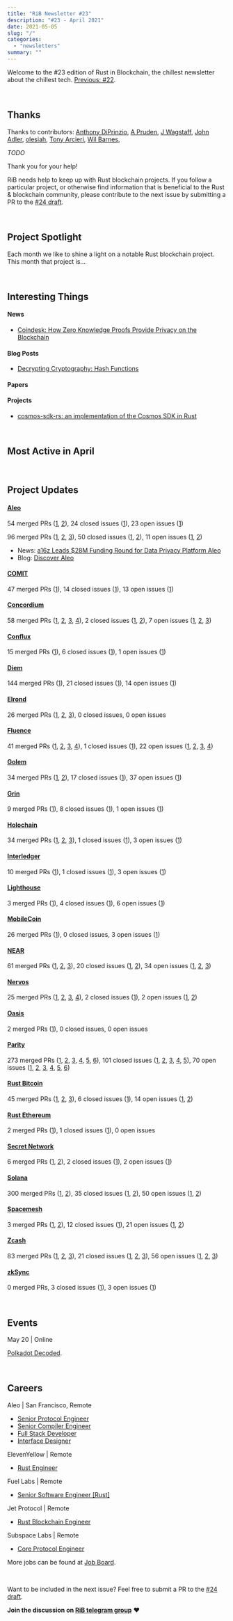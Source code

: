 ```yaml
---
title: "RiB Newsletter #23"
description: "#23 - April 2021"
date: 2021-05-05
slug: "/"
categories:
  - "newsletters"
summary: ""
---
```


Welcome to the #23 edition of Rust in Blockchain,
the chillest newsletter about the chillest tech.
[Previous: #22](/newsletters/_TODO_/).

&nbsp;

## Thanks

Thanks to contributors:
[Anthony DiPrinzio][contributorad],
[A Pruden](contributorap),
[J Wagstaff][contributorjw],
[John Adler][contributorja],
[olesiah][contributorol],
[Tony Arcieri][contributorta],
[Wil Barnes][contributorwb],

_TODO_

Thank you for your help!

RiB needs help to keep up with Rust blockchain projects. 
If you follow a particular project, or otherwise find information 
that is beneficial to the Rust & blockchain community, 
please contribute to the next issue
by submitting a PR to the [#24 draft](https://github.com/rust-in-blockchain/Rust-in-Blockchain/tree/master/draft).

[contributorad]: https://github.com/adiprinzio
[contributorap]: https://github.com/apruden2008
[contributorjw]: https://github.com/rg3l3dr
[contributorja]: https://github.com/adlerjohn
[contributorol]: https://github.com/olesiah
[contributorta]: https://github.com/tarcieri
[contributorwb]: https://github.com/wilbarnes
[contributorba]: https://github.com/brson
[contributoraz]: https://github.com/Aimeedeer

&nbsp;


## Project Spotlight

Each month we like to shine a light on a notable Rust blockchain project. This month that project is…

&nbsp;


## Interesting Things

#### News
- [Coindesk: How Zero Knowledge Proofs Provide Privacy on the Blockchain](https://www.coindesk.com/video/how-zero-knowledge-proofs-provide-privacy-on-the-blockchain)

#### Blog Posts
- [Decrypting Cryptography: Hash Functions](https://medium.com/zeroknowledge/decrypting-cryptography-hash-functions-5291d9139b9e)

#### Papers


#### Projects

- [cosmos-sdk-rs: an implementation of the Cosmos SDK in Rust](https://forum.cosmos.network/t/ann-cosmos-sdk-for-rust-v0-1-initial-release/4647)

&nbsp;

## Most Active in April

&nbsp;

## Project Updates

<!-- NB: This list needs to be kept in sync with rib-bible.md / rib-config.toml -->

#### [Aleo](https://github.com/AleoHQ)
  54 merged PRs ([1][aleo-merged-prs-1], [2][aleo-merged-prs-2]), 24 closed issues ([1][aleo-closed_issues-1]), 
  23 open issues ([1][aleo-open_issues-1])

96 merged PRs ([1][aleo-merged-prs-1], [2][aleo-merged-prs-2], [3][aleo-merged-prs-3]),
50 closed issues ([1][aleo-closed_issues-1], [2][aleo-closed_issues-2]), 
11 open issues ([1][aleo-open_issues-1], [2][aleo-open_issues-2])

[aleo-merged-prs-1]: https://github.com/AleoHQ/aleo/pulls?q=is%3Apr+is%3Aclosed+merged%3A2021-04-01..2021-04-30
[aleo-merged-prs-2]: https://github.com/AleoHQ/snarkOS/pulls?q=is%3Apr+is%3Aclosed+merged%3A2021-04-01..2021-04-30
[aleo-merged-prs-3]: https://github.com/AleoHQ/leo/pulls?q=is%3Apr+is%3Aclosed+merged%3A2021-04-01..2021-04-30
[aleo-closed_issues-1]: https://github.com/AleoHQ/snarkOS/issues?q=is%3Aissue+is%3Aclosed+closed%3A2021-04-01..2021-04-30
[aleo-closed_issues-2]: https://github.com/AleoHQ/leo/issues?q=is%3Aissue+is%3Aclosed+closed%3A2021-04-01..2021-04-30
[aleo-open_issues-1]: https://github.com/AleoHQ/snarkOS/issues?q=is%3Aissue+is%3Aopen+created%3A2021-04-01..2021-04-30
[aleo-open_issues-2]: https://github.com/AleoHQ/leo/issues?q=is%3Aissue+is%3Aopen+created%3A2021-04-01..2021-04-30

- News: [a16z Leads $28M Funding Round for Data Privacy Platform Aleo](https://www.coindesk.com/a16z-leads-funding-round-aleo-data-privacy-platform)
- Blog: [Discover Aleo](https://www.aleo.org/post/discover-aleo)

#### [COMIT](https://github.com/comit-network)

47 merged PRs ([1][comit-merged-prs-1]),
14 closed issues ([1][comit-closed_issues-1]), 
13 open issues ([1][comit-open_issues-1])

[comit-merged-prs-1]: https://github.com/comit-network/xmr-btc-swap/pulls?q=is%3Apr+is%3Aclosed+merged%3A2021-04-01..2021-04-30
[comit-closed_issues-1]: https://github.com/comit-network/xmr-btc-swap/issues?q=is%3Aissue+is%3Aclosed+closed%3A2021-04-01..2021-04-30
[comit-open_issues-1]: https://github.com/comit-network/xmr-btc-swap/issues?q=is%3Aissue+is%3Aopen+created%3A2021-04-01..2021-04-30

#### [Concordium](https://github.com/Concordium)

58 merged PRs ([1][concordium-merged-prs-1], [2][concordium-merged-prs-2], [3][concordium-merged-prs-3],
[4][concordium-merged-prs-4]), 2 closed issues ([1][concordium-closed_issues-1], [2][concordium-closed_issues-2]), 
7 open issues ([1][concordium-open_issues-1], [2][concordium-open_issues-2], [3][concordium-open_issues-3])

[concordium-merged-prs-1]: https://github.com/Concordium/concordium-node/pulls?q=is%3Apr+is%3Aclosed+merged%3A2021-04-01..2021-04-30
[concordium-merged-prs-2]: https://github.com/Concordium/concordium-base/pulls?q=is%3Apr+is%3Aclosed+merged%3A2021-04-01..2021-04-30
[concordium-merged-prs-3]: https://github.com/Concordium/concordium-contracts-common/pulls?q=is%3Apr+is%3Aclosed+merged%3A2021-04-01..2021-04-30
[concordium-merged-prs-4]: https://github.com/Concordium/concordium-rust-smart-contracts/pulls?q=is%3Apr+is%3Aclosed+merged%3A2021-04-01..2021-04-30
[concordium-closed_issues-1]: https://github.com/Concordium/concordium-node/issues?q=is%3Aissue+is%3Aclosed+closed%3A2021-04-01..2021-04-30
[concordium-closed_issues-2]: https://github.com/Concordium/concordium-base/issues?q=is%3Aissue+is%3Aclosed+closed%3A2021-04-01..2021-04-30
[concordium-open_issues-1]: https://github.com/Concordium/concordium-node/issues?q=is%3Aissue+is%3Aopen+created%3A2021-04-01..2021-04-30
[concordium-open_issues-2]: https://github.com/Concordium/concordium-base/issues?q=is%3Aissue+is%3Aopen+created%3A2021-04-01..2021-04-30
[concordium-open_issues-3]: https://github.com/Concordium/concordium-rust-smart-contracts/issues?q=is%3Aissue+is%3Aopen+created%3A2021-04-01..2021-04-30

#### [Conflux](https://github.com/Conflux-Chain)

15 merged PRs ([1][conflux-merged-prs-1]),
6 closed issues ([1][conflux-closed_issues-1]), 
1 open issues ([1][conflux-open_issues-1])

[conflux-merged-prs-1]: https://github.com/Conflux-Chain/conflux-rust/pulls?q=is%3Apr+is%3Aclosed+merged%3A2021-04-01..2021-04-30
[conflux-closed_issues-1]: https://github.com/Conflux-Chain/conflux-rust/issues?q=is%3Aissue+is%3Aclosed+closed%3A2021-04-01..2021-04-30
[conflux-open_issues-1]: https://github.com/Conflux-Chain/conflux-rust/issues?q=is%3Aissue+is%3Aopen+created%3A2021-04-01..2021-04-30

#### [Diem](https://github.com/diem)

144 merged PRs ([1][diem-merged-prs-1]),
21 closed issues ([1][diem-closed_issues-1]), 
14 open issues ([1][diem-open_issues-1])

[diem-merged-prs-1]: https://github.com/diem/diem/pulls?q=is%3Apr+is%3Aclosed+merged%3A2021-04-01..2021-04-30
[diem-closed_issues-1]: https://github.com/diem/diem/issues?q=is%3Aissue+is%3Aclosed+closed%3A2021-04-01..2021-04-30
[diem-open_issues-1]: https://github.com/diem/diem/issues?q=is%3Aissue+is%3Aopen+created%3A2021-04-01..2021-04-30

#### [Elrond](https://github.com/ElrondNetwork)

26 merged PRs ([1][elrond-merged-prs-1], [2][elrond-merged-prs-2],
[3][elrond-merged-prs-3]), 0 closed issues, 
0 open issues

[elrond-merged-prs-1]: https://github.com/ElrondNetwork/sc-delegation-rs/pulls?q=is%3Apr+is%3Aclosed+merged%3A2021-04-01..2021-04-30
[elrond-merged-prs-2]: https://github.com/ElrondNetwork/elrond-wasm-rs/pulls?q=is%3Apr+is%3Aclosed+merged%3A2021-04-01..2021-04-30
[elrond-merged-prs-3]: https://github.com/ElrondNetwork/sc-dns-rs/pulls?q=is%3Apr+is%3Aclosed+merged%3A2021-04-01..2021-04-30

#### [Fluence](https://github.com/fluencelabs)

41 merged PRs ([1][fluence-merged-prs-1], [2][fluence-merged-prs-2], [3][fluence-merged-prs-3], [4][fluence-merged-prs-4]),
1 closed issues ([1][fluence-closed_issues-1]), 
22 open issues ([1][fluence-open_issues-1], [2][fluence-open_issues-2], [3][fluence-open_issues-3], [4][fluence-open_issues-4])

[fluence-merged-prs-1]: https://github.com/fluencelabs/fluence/pulls?q=is%3Apr+is%3Aclosed+merged%3A2021-04-01..2021-04-30
[fluence-merged-prs-2]: https://github.com/fluencelabs/fce/pulls?q=is%3Apr+is%3Aclosed+merged%3A2021-04-01..2021-04-30
[fluence-merged-prs-3]: https://github.com/fluencelabs/air/pulls?q=is%3Apr+is%3Aclosed+merged%3A2021-04-01..2021-04-30
[fluence-merged-prs-4]: https://github.com/fluencelabs/rust-sdk/pulls?q=is%3Apr+is%3Aclosed+merged%3A2021-04-01..2021-04-30
[fluence-closed_issues-1]: https://github.com/fluencelabs/fluence/issues?q=is%3Aissue+is%3Aclosed+closed%3A2021-04-01..2021-04-30
[fluence-open_issues-1]: https://github.com/fluencelabs/fluence/issues?q=is%3Aissue+is%3Aopen+created%3A2021-04-01..2021-04-30
[fluence-open_issues-2]: https://github.com/fluencelabs/fce/issues?q=is%3Aissue+is%3Aopen+created%3A2021-04-01..2021-04-30
[fluence-open_issues-3]: https://github.com/fluencelabs/air/issues?q=is%3Aissue+is%3Aopen+created%3A2021-04-01..2021-04-30
[fluence-open_issues-4]: https://github.com/fluencelabs/rust-sdk/issues?q=is%3Aissue+is%3Aopen+created%3A2021-04-01..2021-04-30

#### [Golem](https://github.com/golemfactory)

34 merged PRs ([1][golem-merged-prs-1], [2][golem-merged-prs-2]),
17 closed issues ([1][golem-closed_issues-1]), 
37 open issues ([1][golem-open_issues-1])

[golem-merged-prs-1]: https://github.com/golemfactory/yagna/pulls?q=is%3Apr+is%3Aclosed+merged%3A2021-04-01..2021-04-30
[golem-merged-prs-2]: https://github.com/golemfactory/ya-client/pulls?q=is%3Apr+is%3Aclosed+merged%3A2021-04-01..2021-04-30
[golem-closed_issues-1]: https://github.com/golemfactory/yagna/issues?q=is%3Aissue+is%3Aclosed+closed%3A2021-04-01..2021-04-30
[golem-open_issues-1]: https://github.com/golemfactory/yagna/issues?q=is%3Aissue+is%3Aopen+created%3A2021-04-01..2021-04-30

#### [Grin](https://github.com/mimblewimble/grin)

9 merged PRs ([1][grin-merged-prs-1]),
8 closed issues ([1][grin-closed_issues-1]), 
1 open issues ([1][grin-open_issues-1])

[grin-merged-prs-1]: https://github.com/mimblewimble/grin/pulls?q=is%3Apr+is%3Aclosed+merged%3A2021-04-01..2021-04-30
[grin-closed_issues-1]: https://github.com/mimblewimble/grin/issues?q=is%3Aissue+is%3Aclosed+closed%3A2021-04-01..2021-04-30
[grin-open_issues-1]: https://github.com/mimblewimble/grin/issues?q=is%3Aissue+is%3Aopen+created%3A2021-04-01..2021-04-30

#### [Holochain](https://github.com/holochain/)

34 merged PRs ([1][holochain-merged-prs-1], [2][holochain-merged-prs-2], [3][holochain-merged-prs-3]),
1 closed issues ([1][holochain-closed_issues-1]), 
3 open issues ([1][holochain-open_issues-1])

[holochain-merged-prs-1]: https://github.com/holochain/holochain/pulls?q=is%3Apr+is%3Aclosed+merged%3A2021-04-01..2021-04-30
[holochain-merged-prs-2]: https://github.com/holochain/elemental-chat/pulls?q=is%3Apr+is%3Aclosed+merged%3A2021-04-01..2021-04-30
[holochain-merged-prs-3]: https://github.com/holochain/lair/pulls?q=is%3Apr+is%3Aclosed+merged%3A2021-04-01..2021-04-30
[holochain-closed_issues-1]: https://github.com/holochain/holochain/issues?q=is%3Aissue+is%3Aclosed+closed%3A2021-04-01..2021-04-30
[holochain-open_issues-1]: https://github.com/holochain/holochain/issues?q=is%3Aissue+is%3Aopen+created%3A2021-04-01..2021-04-30

#### [Interledger](https://github.com/interledger-rs)

10 merged PRs ([1][interledger-merged-prs-1]),
1 closed issues ([1][interledger-closed_issues-1]), 
3 open issues ([1][interledger-open_issues-1])

[interledger-merged-prs-1]: https://github.com/interledger-rs/interledger-rs/pulls?q=is%3Apr+is%3Aclosed+merged%3A2021-04-01..2021-04-30
[interledger-closed_issues-1]: https://github.com/interledger-rs/interledger-rs/issues?q=is%3Aissue+is%3Aclosed+closed%3A2021-04-01..2021-04-30
[interledger-open_issues-1]: https://github.com/interledger-rs/interledger-rs/issues?q=is%3Aissue+is%3Aopen+created%3A2021-04-01..2021-04-30

#### [Lighthouse](https://github.com/sigp/lighthouse)

3 merged PRs ([1][lighthouse-merged-prs-1]),
4 closed issues ([1][lighthouse-closed_issues-1]), 
6 open issues ([1][lighthouse-open_issues-1])

[lighthouse-merged-prs-1]: https://github.com/sigp/lighthouse/pulls?q=is%3Apr+is%3Aclosed+merged%3A2021-04-01..2021-04-30
[lighthouse-closed_issues-1]: https://github.com/sigp/lighthouse/issues?q=is%3Aissue+is%3Aclosed+closed%3A2021-04-01..2021-04-30
[lighthouse-open_issues-1]: https://github.com/sigp/lighthouse/issues?q=is%3Aissue+is%3Aopen+created%3A2021-04-01..2021-04-30

#### [MobileCoin](https://github.com/mobilecoinfoundation)

26 merged PRs ([1][mobilecoin-merged-prs-1]),
0 closed issues, 
3 open issues ([1][mobilecoin-open_issues-1])

[mobilecoin-merged-prs-1]: https://github.com/mobilecoinfoundation/mobilecoin/pulls?q=is%3Apr+is%3Aclosed+merged%3A2021-04-01..2021-04-30
[mobilecoin-open_issues-1]: https://github.com/mobilecoinfoundation/mobilecoin/issues?q=is%3Aissue+is%3Aopen+created%3A2021-04-01..2021-04-30

#### [NEAR](https://github.com/nearprotocol/nearcore)

61 merged PRs ([1][near-merged-prs-1], [2][near-merged-prs-2], [3][near-merged-prs-3]),
20 closed issues ([1][near-closed_issues-1], [2][near-closed_issues-2]), 
34 open issues ([1][near-open_issues-1], [2][near-open_issues-2], [3][near-open_issues-3])

[near-merged-prs-1]: https://github.com/near/nearcore/pulls?q=is%3Apr+is%3Aclosed+merged%3A2021-04-01..2021-04-30
[near-merged-prs-2]: https://github.com/near/core-contracts/pulls?q=is%3Apr+is%3Aclosed+merged%3A2021-04-01..2021-04-30
[near-merged-prs-3]: https://github.com/near/near-sdk-rs/pulls?q=is%3Apr+is%3Aclosed+merged%3A2021-04-01..2021-04-30
[near-closed_issues-1]: https://github.com/near/nearcore/issues?q=is%3Aissue+is%3Aclosed+closed%3A2021-04-01..2021-04-30
[near-closed_issues-2]: https://github.com/near/near-sdk-rs/issues?q=is%3Aissue+is%3Aclosed+closed%3A2021-04-01..2021-04-30
[near-open_issues-1]: https://github.com/near/nearcore/issues?q=is%3Aissue+is%3Aopen+created%3A2021-04-01..2021-04-30
[near-open_issues-2]: https://github.com/near/core-contracts/issues?q=is%3Aissue+is%3Aopen+created%3A2021-04-01..2021-04-30
[near-open_issues-3]: https://github.com/near/near-sdk-rs/issues?q=is%3Aissue+is%3Aopen+created%3A2021-04-01..2021-04-30

#### [Nervos](https://github.com/nervosnetwork)

25 merged PRs ([1][nervos-merged-prs-1], [2][nervos-merged-prs-2], [3][nervos-merged-prs-3], [4][nervos-merged-prs-4]),
2 closed issues ([1][nervos-closed_issues-1]), 
2 open issues ([1][nervos-open_issues-1], [2][nervos-open_issues-2])

[nervos-merged-prs-1]: https://github.com/nervosnetwork/ckb/pulls?q=is%3Apr+is%3Aclosed+merged%3A2021-04-01..2021-04-30
[nervos-merged-prs-2]: https://github.com/nervosnetwork/ckb-vm/pulls?q=is%3Apr+is%3Aclosed+merged%3A2021-04-01..2021-04-30
[nervos-merged-prs-3]: https://github.com/nervosnetwork/ckb-cli/pulls?q=is%3Apr+is%3Aclosed+merged%3A2021-04-01..2021-04-30
[nervos-merged-prs-4]: https://github.com/nervosnetwork/ckb-std/pulls?q=is%3Apr+is%3Aclosed+merged%3A2021-04-01..2021-04-30
[nervos-closed_issues-1]: https://github.com/nervosnetwork/ckb/issues?q=is%3Aissue+is%3Aclosed+closed%3A2021-04-01..2021-04-30
[nervos-open_issues-1]: https://github.com/nervosnetwork/ckb/issues?q=is%3Aissue+is%3Aopen+created%3A2021-04-01..2021-04-30
[nervos-open_issues-2]: https://github.com/nervosnetwork/ckb-vm/issues?q=is%3Aissue+is%3Aopen+created%3A2021-04-01..2021-04-30

#### [Oasis](https://github.com/oasislabs)

2 merged PRs ([1][oasis-merged-prs-1]),
0 closed issues, 
0 open issues

[oasis-merged-prs-1]: https://github.com/oasisprotocol/deoxysii-rust/pulls?q=is%3Apr+is%3Aclosed+merged%3A2021-04-01..2021-04-30

#### [Parity](https://github.com/paritytech)

273 merged PRs ([1][parity-merged-prs-1], [2][parity-merged-prs-2], [3][parity-merged-prs-3], [4][parity-merged-prs-4], [5][parity-merged-prs-5], [6][parity-merged-prs-6]),
101 closed issues ([1][parity-closed_issues-1], [2][parity-closed_issues-2], [3][parity-closed_issues-3], [4][parity-closed_issues-4], [5][parity-closed_issues-5]), 
70 open issues ([1][parity-open_issues-1], [2][parity-open_issues-2], [3][parity-open_issues-3], [4][parity-open_issues-4], [5][parity-open_issues-5], [6][parity-open_issues-6])

[parity-merged-prs-1]: https://github.com/paritytech/substrate/pulls?q=is%3Apr+is%3Aclosed+merged%3A2021-04-01..2021-04-30
[parity-merged-prs-2]: https://github.com/paritytech/polkadot/pulls?q=is%3Apr+is%3Aclosed+merged%3A2021-04-01..2021-04-30
[parity-merged-prs-3]: https://github.com/paritytech/cargo-contract/pulls?q=is%3Apr+is%3Aclosed+merged%3A2021-04-01..2021-04-30
[parity-merged-prs-4]: https://github.com/paritytech/wasmi/pulls?q=is%3Apr+is%3Aclosed+merged%3A2021-04-01..2021-04-30
[parity-merged-prs-5]: https://github.com/paritytech/cumulus/pulls?q=is%3Apr+is%3Aclosed+merged%3A2021-04-01..2021-04-30
[parity-merged-prs-6]: https://github.com/paritytech/ink/pulls?q=is%3Apr+is%3Aclosed+merged%3A2021-04-01..2021-04-30
[parity-closed_issues-1]: https://github.com/paritytech/substrate/issues?q=is%3Aissue+is%3Aclosed+closed%3A2021-04-01..2021-04-30
[parity-closed_issues-2]: https://github.com/paritytech/polkadot/issues?q=is%3Aissue+is%3Aclosed+closed%3A2021-04-01..2021-04-30
[parity-closed_issues-3]: https://github.com/paritytech/cargo-contract/issues?q=is%3Aissue+is%3Aclosed+closed%3A2021-04-01..2021-04-30
[parity-closed_issues-4]: https://github.com/paritytech/cumulus/issues?q=is%3Aissue+is%3Aclosed+closed%3A2021-04-01..2021-04-30
[parity-closed_issues-5]: https://github.com/paritytech/ink/issues?q=is%3Aissue+is%3Aclosed+closed%3A2021-04-01..2021-04-30
[parity-open_issues-1]: https://github.com/paritytech/substrate/issues?q=is%3Aissue+is%3Aopen+created%3A2021-04-01..2021-04-30
[parity-open_issues-2]: https://github.com/paritytech/polkadot/issues?q=is%3Aissue+is%3Aopen+created%3A2021-04-01..2021-04-30
[parity-open_issues-3]: https://github.com/paritytech/cargo-contract/issues?q=is%3Aissue+is%3Aopen+created%3A2021-04-01..2021-04-30
[parity-open_issues-4]: https://github.com/paritytech/wasmi/issues?q=is%3Aissue+is%3Aopen+created%3A2021-04-01..2021-04-30
[parity-open_issues-5]: https://github.com/paritytech/cumulus/issues?q=is%3Aissue+is%3Aopen+created%3A2021-04-01..2021-04-30
[parity-open_issues-6]: https://github.com/paritytech/ink/issues?q=is%3Aissue+is%3Aopen+created%3A2021-04-01..2021-04-30

#### [Rust Bitcoin](https://github.com/rust-bitcoin/rust-bitcoin)

45 merged PRs ([1][rust_bitcoin-merged-prs-1], [2][rust_bitcoin-merged-prs-2], [3][rust_bitcoin-merged-prs-3]),
6 closed issues ([1][rust_bitcoin-closed_issues-1]), 
14 open issues ([1][rust_bitcoin-open_issues-1], [2][rust_bitcoin-open_issues-2])

[rust_bitcoin-merged-prs-1]: https://github.com/rust-bitcoin/rust-bitcoin/pulls?q=is%3Apr+is%3Aclosed+merged%3A2021-04-01..2021-04-30
[rust_bitcoin-merged-prs-2]: https://github.com/rust-bitcoin/rust-lightning/pulls?q=is%3Apr+is%3Aclosed+merged%3A2021-04-01..2021-04-30
[rust_bitcoin-merged-prs-3]: https://github.com/rust-bitcoin/rust-miniscript/pulls?q=is%3Apr+is%3Aclosed+merged%3A2021-04-01..2021-04-30
[rust_bitcoin-closed_issues-1]: https://github.com/rust-bitcoin/rust-lightning/issues?q=is%3Aissue+is%3Aclosed+closed%3A2021-04-01..2021-04-30
[rust_bitcoin-open_issues-1]: https://github.com/rust-bitcoin/rust-bitcoin/issues?q=is%3Aissue+is%3Aopen+created%3A2021-04-01..2021-04-30
[rust_bitcoin-open_issues-2]: https://github.com/rust-bitcoin/rust-lightning/issues?q=is%3Aissue+is%3Aopen+created%3A2021-04-01..2021-04-30

#### [Rust Ethereum](https://github.com/rust-ethereum)

2 merged PRs ([1][rust-ethereum-merged-prs-1]),
1 closed issues ([1][rust-ethereum-closed_issues-1]), 
0 open issues

[rust-ethereum-merged-prs-1]: https://github.com/rust-ethereum/ethabi/pulls?q=is%3Apr+is%3Aclosed+merged%3A2021-04-01..2021-04-30
[rust-ethereum-closed_issues-1]: https://github.com/rust-ethereum/ethabi/issues?q=is%3Aissue+is%3Aclosed+closed%3A2021-04-01..2021-04-30

#### [Secret Network](https://github.com/enigmampc/SecretNetwork)

6 merged PRs ([1][secret_network-merged-prs-1], [2][secret_network-merged-prs-2]),
2 closed issues ([1][secret_network-closed_issues-1]), 
2 open issues ([1][secret_network-open_issues-1])

[secret_network-merged-prs-1]: https://github.com/enigmampc/SecretNetwork/pulls?q=is%3Apr+is%3Aclosed+merged%3A2021-04-01..2021-04-30
[secret_network-merged-prs-2]: https://github.com/enigmampc/secret-toolkit/pulls?q=is%3Apr+is%3Aclosed+merged%3A2021-04-01..2021-04-30
[secret_network-closed_issues-1]: https://github.com/enigmampc/SecretNetwork/issues?q=is%3Aissue+is%3Aclosed+closed%3A2021-04-01..2021-04-30
[secret_network-open_issues-1]: https://github.com/enigmampc/SecretNetwork/issues?q=is%3Aissue+is%3Aopen+created%3A2021-04-01..2021-04-30

#### [Solana](https://github.com/solana-labs/solana)

300 merged PRs ([1][solana-merged-prs-1], [2][solana-merged-prs-2]), 35 closed issues ([1][solana-closed_issues-1],
[2][solana-closed_issues-2]), 
50 open issues ([1][solana-open_issues-1], [2][solana-open_issues-2])

[solana-merged-prs-1]: https://github.com/solana-labs/solana/pulls?q=is%3Apr+is%3Aclosed+merged%3A2021-04-01..2021-04-30
[solana-merged-prs-2]: https://github.com/solana-labs/solana-program-library/pulls?q=is%3Apr+is%3Aclosed+merged%3A2021-04-01..2021-04-30
[solana-closed_issues-1]: https://github.com/solana-labs/solana/issues?q=is%3Aissue+is%3Aclosed+closed%3A2021-04-01..2021-04-30
[solana-closed_issues-2]: https://github.com/solana-labs/solana-program-library/issues?q=is%3Aissue+is%3Aclosed+closed%3A2021-04-01..2021-04-30
[solana-open_issues-1]: https://github.com/solana-labs/solana/issues?q=is%3Aissue+is%3Aopen+created%3A2021-04-01..2021-04-30
[solana-open_issues-2]: https://github.com/solana-labs/solana-program-library/issues?q=is%3Aissue+is%3Aopen+created%3A2021-04-01..2021-04-30

#### [Spacemesh](https://github.com/spacemeshos)

3 merged PRs ([1][spacemesh-merged-prs-1], [2][spacemesh-merged-prs-2]),
12 closed issues ([1][spacemesh-closed_issues-1]), 
21 open issues ([1][spacemesh-open_issues-1], [2][spacemesh-open_issues-2])

[spacemesh-merged-prs-1]: https://github.com/spacemeshos/go-spacemesh/pulls?q=is%3Apr+is%3Aclosed+merged%3A2021-04-01..2021-04-30
[spacemesh-merged-prs-2]: https://github.com/spacemeshos/svm/pulls?q=is%3Apr+is%3Aclosed+merged%3A2021-04-01..2021-04-30
[spacemesh-closed_issues-1]: https://github.com/spacemeshos/go-spacemesh/issues?q=is%3Aissue+is%3Aclosed+closed%3A2021-04-01..2021-04-30
[spacemesh-open_issues-1]: https://github.com/spacemeshos/go-spacemesh/issues?q=is%3Aissue+is%3Aopen+created%3A2021-04-01..2021-04-30
[spacemesh-open_issues-2]: https://github.com/spacemeshos/svm/issues?q=is%3Aissue+is%3Aopen+created%3A2021-04-01..2021-04-30

#### [Zcash](https://github.com/zcash)

83 merged PRs ([1][zcash-merged-prs-1], [2][zcash-merged-prs-2], [3][zcash-merged-prs-3]),
21 closed issues ([1][zcash-closed_issues-1], [2][zcash-closed_issues-2], [3][zcash-closed_issues-3]), 
56 open issues ([1][zcash-open_issues-1], [2][zcash-open_issues-2], [3][zcash-open_issues-3])

[zcash-merged-prs-1]: https://github.com/ZcashFoundation/zebra/pulls?q=is%3Apr+is%3Aclosed+merged%3A2021-04-01..2021-04-30
[zcash-merged-prs-2]: https://github.com/zcash/halo2/pulls?q=is%3Apr+is%3Aclosed+merged%3A2021-04-01..2021-04-30
[zcash-merged-prs-3]: https://github.com/zcash/librustzcash/pulls?q=is%3Apr+is%3Aclosed+merged%3A2021-04-01..2021-04-30
[zcash-closed_issues-1]: https://github.com/ZcashFoundation/zebra/issues?q=is%3Aissue+is%3Aclosed+closed%3A2021-04-01..2021-04-30
[zcash-closed_issues-2]: https://github.com/zcash/halo2/issues?q=is%3Aissue+is%3Aclosed+closed%3A2021-04-01..2021-04-30
[zcash-closed_issues-3]: https://github.com/zcash/librustzcash/issues?q=is%3Aissue+is%3Aclosed+closed%3A2021-04-01..2021-04-30
[zcash-open_issues-1]: https://github.com/ZcashFoundation/zebra/issues?q=is%3Aissue+is%3Aopen+created%3A2021-04-01..2021-04-30
[zcash-open_issues-2]: https://github.com/zcash/halo2/issues?q=is%3Aissue+is%3Aopen+created%3A2021-04-01..2021-04-30
[zcash-open_issues-3]: https://github.com/zcash/librustzcash/issues?q=is%3Aissue+is%3Aopen+created%3A2021-04-01..2021-04-30

#### [zkSync](https://github.com/matter-labs/zksync)

0 merged PRs,
3 closed issues ([1][zksync-closed_issues-1]), 
3 open issues ([1][zksync-open_issues-1])

[zksync-closed_issues-1]: https://github.com/matter-labs/zksync/issues?q=is%3Aissue+is%3Aclosed+closed%3A2021-04-01..2021-04-30
[zksync-open_issues-1]: https://github.com/matter-labs/zksync/issues?q=is%3Aissue+is%3Aopen+created%3A2021-04-01..2021-04-30


&nbsp;

## Events

<!--

May 1-2 | Online

[Event Sample](https://event.sample)

-->

May 20 | Online

[Polkadot Decoded](https://decoded.polkadot.network/).


&nbsp;

## Careers

<!--
Company name | Location A, B, Remote
- [Job 1](https://job.one)
- [Job 2](https://job.two)
-->


Aleo | San Francisco, Remote
- [Senior Protocol Engineer](https://www.aleo.org/jobs/senior-protocol-engineer)
- [Senior Compiler Engineer](https://www.aleo.org/jobs/senior-compiler-engineer)
- [Full Stack Developer](https://www.aleo.org/jobs/full-stack-developer)
- [Interface Designer](https://www.aleo.org/jobs/interface-designer)

ElevenYellow | Remote
- [Rust Engineer](https://cryptocurrencyjobs.co/engineering/elevenyellow-rust-developer/)

Fuel Labs | Remote
- [Senior Software Engineer [Rust]](https://jobs.lever.co/fuellabs/13b01903-490a-4497-b778-35434f4188cf)

Jet Protocol | Remote
- [Rust Blockchain Engineer](https://docs.google.com/document/d/1GXuk2LPxoYxIdQGwsL9IZ34B7WjlgkdJBgY7QBgBIn0)

Subspace Labs | Remote
- [Core Protocol Engineer](https://jobs.lever.co/subspacelabs/7f6a654b-60a8-4740-aa19-36b9f7a9e624)

More jobs can be found at [Job Board][page-jobboard].

[page-jobboard]: https://rustinblockchain.org/job-board/

&nbsp;

Want to be included in the next issue? Feel free to submit a PR to the
[#24 draft](https://github.com/rust-in-blockchain/Rust-in-Blockchain/tree/master/draft).

**Join the discussion on [RiB telegram group][ribtg]** **❤️**

[ribtg]: https://t.me/rustinblockchain


